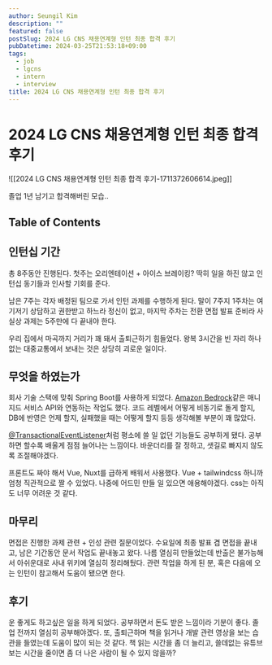 ```yaml
---
author: Seungil Kim
description: ""
featured: false
postSlug: 2024 LG CNS 채용연계형 인턴 최종 합격 후기
pubDatetime: 2024-03-25T21:53:18+09:00
tags:
  - job
  - lgcns
  - intern
  - interview
title: 2024 LG CNS 채용연계형 인턴 최종 합격 후기
---
```


# 2024 LG CNS 채용연계형 인턴 최종 합격 후기

![[2024 LG CNS 채용연계형 인턴 최종 합격 후기-1711372606614.jpeg]]

졸업 1년 남기고 합격해버린 모습..

## Table of Contents

## 인턴십 기간

총 8주동안 진행된다. 첫주는 오리엔테이션 + 아이스 브레이킹? 딱히 일을 하진 않고 인턴십 동기들과 인사할 기회를 준다. 

남은 7주는 각자 배정된 팀으로 가서 인턴 과제를 수행하게 된다.
말이 7주지 1주차는 여기저기 상담하고 권한받고 하느라 정신이 없고, 마지막 주차는 전환 면접 발표 준비라 사실상 과제는 5주만에 다 끝내야 한다.

우리 집에서 마곡까지 거리가 꽤 돼서 출퇴근하기 힘들었다. 왕복 3시간을 빈 자리 하나 없는 대중교통에서 보내는 것은 상당히 괴로운 일이다. 

## 무엇을 하였는가

회사 기술 스택에 맞춰 Spring Boot를 사용하게 되었다. [Amazon Bedrock](https://aws.amazon.com/ko/bedrock/)같은 매니지드 서비스 API와 연동하는 작업도 했다. 
코드 레벨에서 어떻게 비동기로 돌게 할지, DB에 반영은 언제 할지, 실패했을 때는 어떻게 할지 등등 생각해볼 부분이 꽤 많았다. 

[@TransactionalEventListener](https://docs.spring.io/spring-framework/reference/data-access/transaction/event.html)처럼 평소에 쓸 일 없던 기능들도 공부하게 됐다. 공부하면 할수록 배울게 점점 늘어나는 느낌이다. 바운더리를 잘 정하고, 샛길로 빠지지 않도록 조절해야겠다.

프론트도 짜야 해서 Vue, Nuxt를 급하게 배워서 사용했다. Vue + tailwindcss 하니까 엄청 직관적으로 짤 수 있었다. 나중에 어드민 만들 일 있으면 애용해야겠다. css는 아직도 너무 어려운 것 같다.

## 마무리

면접은 진행한 과제 관련 + 인성 관련 질문이었다. 수요일에 최종 발표 겸 면접을 끝내고, 남은 기간동안 문서 작업도 끝내놓고 왔다. 나름 열심히 만들었는데 반출은 불가능해서 아쉬운대로 사내 위키에 열심히 정리해뒀다. 관련 작업을 하게 된 분, 혹은 다음에 오는 인턴이 참고해서 도움이 됐으면 한다. 

## 후기

운 좋게도 하고싶은 일을 하게 되었다. 공부하면서 돈도 받은 느낌이라 기분이 좋다. 졸업 전까지 열심히 공부해야겠다. 
또, 출퇴근하며 책을 읽거나 개발 관련 영상을 보는 습관을 들였는데 도움이 많이 되는 것 같다. 책 읽는 시간을 좀 더 늘리고, 쓸데없는 유튜브 보는 시간을 줄이면 좀 더 나은 사람이 될 수 있지 않을까? 

